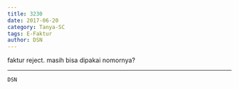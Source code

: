 ```yaml
---
title: 3230
date: 2017-06-20
category: Tanya-SC
tags: E-Faktur
author: DSN
---
```


faktur reject. masih bisa dipakai nomornya?

---



`DSN`
